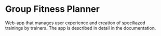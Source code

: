 # Group Fitness Planner

Web-app that manages user experience and creation of speciliazed trainings by trainers. 
The app is described in detail in the documentation.
